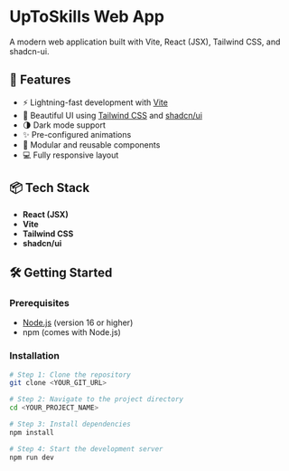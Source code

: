 # UpToSkills Web App

A modern web application built with Vite, React (JSX), Tailwind CSS, and shadcn-ui.

## 🚀 Features

- ⚡ Lightning-fast development with [Vite](https://vitejs.dev/)
- 🎨 Beautiful UI using [Tailwind CSS](https://tailwindcss.com/) and [shadcn/ui](https://ui.shadcn.com/)
- 🌗 Dark mode support
- ✨ Pre-configured animations
- 🧩 Modular and reusable components
- 💻 Fully responsive layout

## 📦 Tech Stack

- **React (JSX)**
- **Vite**
- **Tailwind CSS**
- **shadcn/ui**

## 🛠️ Getting Started

### Prerequisites

- [Node.js](https://nodejs.org/) (version 16 or higher)
- npm (comes with Node.js)

### Installation

```bash
# Step 1: Clone the repository
git clone <YOUR_GIT_URL>

# Step 2: Navigate to the project directory
cd <YOUR_PROJECT_NAME>

# Step 3: Install dependencies
npm install

# Step 4: Start the development server
npm run dev
